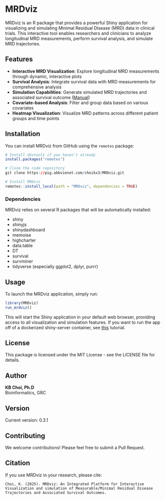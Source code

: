 # MRDviz

MRDviz is an R package that provides a powerful Shiny application for visualizing and simulating Minimal Residual Disease (MRD) data in clinical trials. This interactive tool enables researchers and clinicians to analyze longitudinal MRD measurements, perform survival analysis, and simulate MRD trajectories.

## Features

- **Interactive MRD Visualization**: Explore longitudinal MRD measurements through dynamic, interactive plots
- **Survival Analysis**: Integrate survival data with MRD measurements for comprehensive analysis
- **Simulation Capabilities**: Generate simulated MRD trajectories and associated survival outcome ([Manual](MRDsim.md))
- **Covariate-based Analysis**: Filter and group data based on various covariates
- **Heatmap Visualization**: Visualize MRD patterns across different patient groups and time points

## Installation

You can install MRDviz from GitHub using the `remotes` package:

```R
# Install devtools if you haven't already
install.packages("remotes")

# Clone the code repository
git clone https://pig.abbvienet.com/choikx3/MRDviz.git

# Install MRDviz
remotes::install_local(path = "MRDviz", dependencies = TRUE)
```

### Dependencies

MRDviz relies on several R packages that will be automatically installed:

- shiny
- shinyjs
- shinydashboard
- memoise
- highcharter
- data.table
- DT
- survival
- survminer
- tidyverse (especially ggplot2, dplyr, purrr)

## Usage

To launch the MRDviz application, simply run:

```R
library(MRDviz)
run_mrdviz()
```

This will start the Shiny application in your default web browser, providing access to all visualization and simulation features. If you want to run the app off of a dockerized shiny-server container, see [this](README.docker.md) tutorial.


## License

This package is licensed under the MIT License - see the LICENSE file for details.

## Author

**KB Choi, Ph.D**  
Bioinformatics, GRC

## Version

Current version: 0.3.1

## Contributing

We welcome contributions! Please feel free to submit a Pull Request.

## Citation

If you use MRDviz in your research, please cite:

```
Choi, K. (2025). MRDviz: An Integrated Platform for Interactive Visualization and simulation of Measurable/Minimal Residual Disease Trajectories and Associated Survival Outcomes.